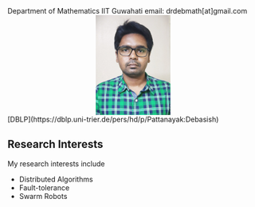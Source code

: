 <tr>
  <td>
Department of Mathematics  
IIT Guwahati  
email: drdebmath[at]gmail.com
  </td>
  <td>
    <img src="./debasish_photo.jpg" style="display: block; margin: auto;height:200px;" />
  </td>
</tr>
[DBLP](https://dblp.uni-trier.de/pers/hd/p/Pattanayak:Debasish)

## Research Interests
My research interests include
* Distributed Algorithms
* Fault-tolerance
* Swarm Robots
